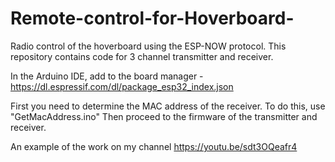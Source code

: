 # Remote-control-for-Hoverboard-
Radio control of the hoverboard using the ESP-NOW protocol. This repository contains code for 3 channel  transmitter and receiver.

In the Arduino IDE, add to the board manager - https://dl.espressif.com/dl/package_esp32_index.json

First you need to determine the MAC address of the receiver. To do this, use "GetMacAddress.ino" Then proceed to the firmware of the transmitter and receiver.

An example of the work on my channel https://youtu.be/sdt3OQeafr4
